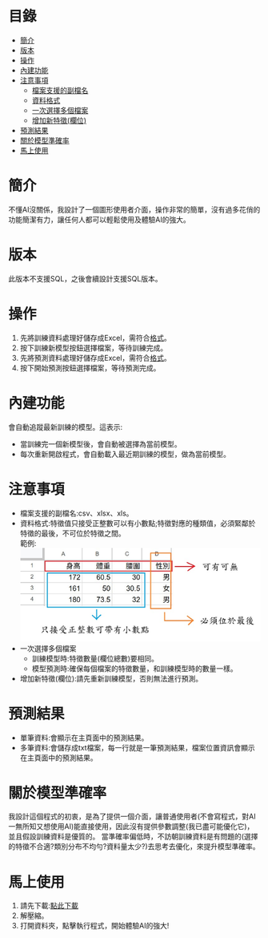 # 目錄
- [簡介](#簡介)
- [版本](#版本)
- [操作](#操作)
- [內建功能](#內建功能)
- [注意事項](#注意事項)
  - [檔案支援的副檔名](#注意事項)
  - [資料格式](#資料格式)
  - [一次選擇多個檔案](#一次選擇多個檔案)
  - [增加新特徵(欄位)](#增加新特徵(欄位))
- [預測結果](#預測結果)
- [關於模型準確率](#關於模型準確率)
- [馬上使用](#馬上使用)

# 簡介
不懂AI沒關係，我設計了一個圖形使用者介面，操作非常的簡單，沒有過多花俏的功能簡潔有力，讓任何人都可以輕鬆使用及體驗AI的強大。
# 版本
此版本不支援SQL，之後會續設計支援SQL版本。
# 操作
1. 先將訓練資料處理好儲存成Excel，需符合[格式](#資料格式)。
3. 按下訓練新模型按鈕選擇檔案，等待訓練完成。
4. 先將預測資料處理好儲存成Excel，需符合[格式](#資料格式)。
5. 按下開始預測按鈕選擇檔案，等待預測完成。
# 內建功能
會自動追蹤最新訓練的模型。這表示:
- 當訓練完一個新模型後，會自動被選擇為當前模型。
- 每次重新開啟程式，會自動載入最近期訓練的模型，做為當前模型。
# 注意事項
- 檔案支援的副檔名:csv、xlsx、xls。<a name="資料格式"></a>
- 資料格式:特徵值只接受正整數可以有小數點;特徵對應的種類值，必須緊鄰於特徵的最後，不可位於特徵之間。\
範例:\
![資料格式範例](/範例圖片.jpg)
<a name="一次選擇多個檔案"></a>
- 一次選擇多個檔案
  - 訓練模型時:特徵數量(欄位總數)要相同。
  - 模型預測時:確保每個檔案的特徵數量，和訓練模型時的數量一樣。
<a name="增加新特徵(欄位)"></a>
- 增加新特徵(欄位):請先重新訓練模型，否則無法進行預測。
# 預測結果
- 單筆資料:會顯示在主頁面中的預測結果。
- 多筆資料:會儲存成txt檔案，每一行就是一筆預測結果，檔案位置資訊會顯示在主頁面中的預測結果。
# 關於模型準確率
我設計這個程式的初衷，是為了提供一個介面，讓普通使用者(不會寫程式，對AI一無所知又想使用AI)能直接使用，因此沒有提供參數調整(我已盡可能優化它)，並且假設訓練資料是優質的。
當準確率偏低時，不訪朝訓練資料是有問題的(選擇的特徵不合適?類別分布不均勻?資料量太少?)去思考去優化，來提升模型準確率。
# 馬上使用
1. 請先下載:[點此下載](https://drive.google.com/file/d/1wb3CUTvJ_o7g9Gy3nn2dyE9LIeJLcCHM/view?usp=sharing)
2. 解壓縮。
3. 打開資料夾，點擊執行程式，開始體驗AI的強大!



